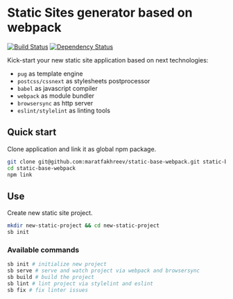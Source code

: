 # Static Sites generator based on webpack

[![Build Status](https://travis-ci.org/maratfakhreev/static-base-webpack.svg?branch=master)](https://travis-ci.org/maratfakhreev/static-base-webpack)
[![Dependency Status](https://david-dm.org/maratfakhreev/static-base-webpack.svg)](https://david-dm.org/maratfakhreev/static-base-webpack)

Kick-start your new static site application based on next technologies:
- `pug` as template engine
- `postcss/cssnext` as stylesheets postprocessor
- `babel` as javascript compiler
- `webpack` as module bundler
- `browsersync` as http server
- `eslint/stylelint` as linting tools

## Quick start

Clone application and link it as global npm package.

```bash
git clone git@github.com:maratfakhreev/static-base-webpack.git static-base-webpack
cd static-base-webpack
npm link
```

## Use

Create new static site project.

```bash
mkdir new-static-project && cd new-static-project
sb init
```

### Available commands

```bash
sb init # initialize new project
sb serve # serve and watch project via webpack and browsersync
sb build # build the project
sb lint # lint project via stylelint and eslint
sb fix # fix linter issues
```
